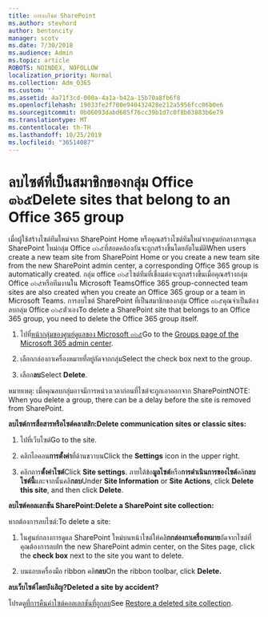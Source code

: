```yaml
---
title: การลบไซต์ SharePoint
ms.author: stevhord
author: bentoncity
manager: scotv
ms.date: 7/30/2018
ms.audience: Admin
ms.topic: article
ROBOTS: NOINDEX, NOFOLLOW
localization_priority: Normal
ms.collection: Adm_O365
ms.custom: ''
ms.assetid: 4a71f3cd-000a-4a1a-b42a-15b70a8fb6f8
ms.openlocfilehash: 19033fe2f700e940432428e212a5956fcc06b0e6
ms.sourcegitcommit: 0b06093dabd685f76cc39b1d7c0f8b03883b6e79
ms.translationtype: MT
ms.contentlocale: th-TH
ms.lasthandoff: 10/25/2019
ms.locfileid: "36514087"
---
```

# <a name="delete-sites-that-belong-to-an-office-365-group"></a><span data-ttu-id="ea232-102">ลบไซต์ที่เป็นสมาชิกของกลุ่ม Office ๓๖๕</span><span class="sxs-lookup"><span data-stu-id="ea232-102">Delete sites that belong to an Office 365 group</span></span>

<span data-ttu-id="ea232-103">เมื่อผู้ใช้สร้างไซต์ทีมใหม่จาก SharePoint Home หรือคุณสร้างไซต์ทีมใหม่จากศูนย์กลางการดูแล SharePoint ใหม่กลุ่ม Office ๓๖๕ที่สอดคล้องกันจะถูกสร้างขึ้นโดยอัตโนมัติ</span><span class="sxs-lookup"><span data-stu-id="ea232-103">When users create a new team site from SharePoint Home or you create a new team site from the new SharePoint admin center, a corresponding Office 365 group is automatically created.</span></span> <span data-ttu-id="ea232-104">กลุ่ม office ๓๖๕ไซต์ทีมที่เชื่อมต่อจะถูกสร้างขึ้นเมื่อคุณสร้างกลุ่ม Office ๓๖๕หรือทีมงานใน Microsoft Teams</span><span class="sxs-lookup"><span data-stu-id="ea232-104">Office 365 group-connected team sites are also created when you create an Office 365 group or a team in Microsoft Teams.</span></span> <span data-ttu-id="ea232-105">การลบไซต์ SharePoint ที่เป็นสมาชิกของกลุ่ม Office ๓๖๕คุณจำเป็นต้องลบกลุ่ม Office ๓๖๕ตัวเอง</span><span class="sxs-lookup"><span data-stu-id="ea232-105">To delete a SharePoint site that belongs to an Office 365 group, you need to delete the Office 365 group itself.</span></span> 
  
1. <span data-ttu-id="ea232-106">ไปที่[หน้ากลุ่มของศูนย์ดูแลของ Microsoft ๓๖๕](https://portal.office.com/adminportal/home#/groups)</span><span class="sxs-lookup"><span data-stu-id="ea232-106">Go to the [Groups page of the Microsoft 365 admin center](https://portal.office.com/adminportal/home#/groups).</span></span>
    
2. <span data-ttu-id="ea232-107">เลือกกล่องกาเครื่องหมายที่อยู่ถัดจากกลุ่ม</span><span class="sxs-lookup"><span data-stu-id="ea232-107">Select the check box next to the group.</span></span>
    
3. <span data-ttu-id="ea232-108">เลือก**ลบ**</span><span class="sxs-lookup"><span data-stu-id="ea232-108">Select **Delete**.</span></span>
    
<span data-ttu-id="ea232-109">หมายเหตุ: เมื่อคุณลบกลุ่มอาจมีการหน่วงเวลาก่อนที่ไซต์จะถูกเอาออกจาก SharePoint</span><span class="sxs-lookup"><span data-stu-id="ea232-109">NOTE: When you delete a group, there can be a delay before the site is removed from SharePoint.</span></span>
  
<span data-ttu-id="ea232-110">**ลบไซต์การสื่อสารหรือไซต์คลาสสิก:**</span><span class="sxs-lookup"><span data-stu-id="ea232-110">**Delete communication sites or classic sites:**</span></span>

1. <span data-ttu-id="ea232-111">ไปที่เว็บไซต์</span><span class="sxs-lookup"><span data-stu-id="ea232-111">Go to the site.</span></span>
  
2. <span data-ttu-id="ea232-112">คลิกไอคอน**การตั้งค่า**ที่ด้านขวาบน</span><span class="sxs-lookup"><span data-stu-id="ea232-112">Click the **Settings** icon in the upper right.</span></span> 
  
3. <span data-ttu-id="ea232-113">คลิกการ**ตั้งค่าไซต์**</span><span class="sxs-lookup"><span data-stu-id="ea232-113">Click **Site settings**.</span></span> <span data-ttu-id="ea232-114">ภายใต้ข้อ**มูลไซต์**หรือ**การดำเนินการของไซต์**คลิ**กลบไซต์นี้**และจากนั้นคลิ**กลบ**</span><span class="sxs-lookup"><span data-stu-id="ea232-114">Under **Site Information** or **Site Actions**, click **Delete this site**, and then click **Delete**.</span></span>
  
<span data-ttu-id="ea232-115">**ลบไซต์คอลเลกชัน SharePoint:**</span><span class="sxs-lookup"><span data-stu-id="ea232-115">**Delete a SharePoint site collection:**</span></span>

<span data-ttu-id="ea232-116">หากต้องการลบไซต์:</span><span class="sxs-lookup"><span data-stu-id="ea232-116">To delete a site:</span></span>
  
1. <span data-ttu-id="ea232-117">ในศูนย์กลางการดูแล SharePoint ใหม่บนหน้าไซต์ให้คลิ**กกล่องกาเครื่องหมาย**ถัดจากไซต์ที่คุณต้องการลบ</span><span class="sxs-lookup"><span data-stu-id="ea232-117">In the new SharePoint admin center, on the Sites page, click the **check box** next to the site you want to delete.</span></span> 
    
2. <span data-ttu-id="ea232-118">บนแถบเครื่องมือ ribbon คลิ**กลบ**</span><span class="sxs-lookup"><span data-stu-id="ea232-118">On the ribbon toolbar, click **Delete.**</span></span>
    
<span data-ttu-id="ea232-119">**ลบเว็บไซต์โดยบังเอิญ?**</span><span class="sxs-lookup"><span data-stu-id="ea232-119">**Deleted a site by accident?**</span></span>

<span data-ttu-id="ea232-120">โปรดดู[ที่การคืนค่าไซต์คอลเลกชันที่ถูกลบ](https://go.microsoft.com/fwlink/?linkid=867660)</span><span class="sxs-lookup"><span data-stu-id="ea232-120">See [Restore a deleted site collection](https://go.microsoft.com/fwlink/?linkid=867660).</span></span>
  

